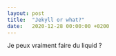 ```yaml
---
layout: post
title:  "Jekyll or what?"
date:   2020-12-28 00:00:00 +0200
---
```


Je peux vraiment faire du liquid ?
